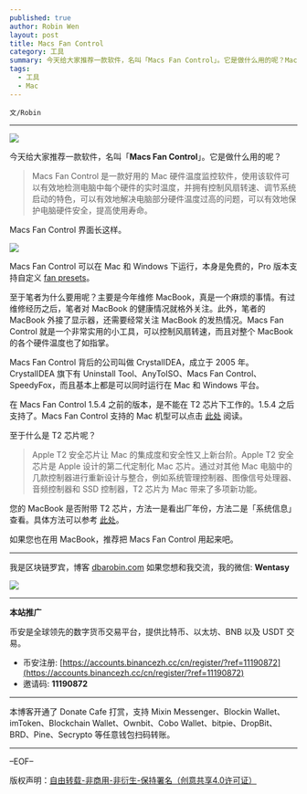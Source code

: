 ```yaml
---
published: true
author: Robin Wen
layout: post
title: Macs Fan Control
category: 工具
summary: 今天给大家推荐一款软件，名叫「Macs Fan Control」。它是做什么用的呢？Macs Fan Control 是一款好用的 Mac 硬件温度监控软件，使用该软件可以有效地检测电脑中每个硬件的实时温度，并拥有控制风扇雷转速、调节系统启动的特色，可以有效地解决电脑部分硬件温度过高的问题，可以有效地保护电脑硬件安全，提高使用寿命。您的 MacBook 是否附带 T2 芯片，方法一是看出厂年份，方法二是「系统信息」查看。具体方法可以参考此处。如果您也在用 MacBook，推荐把 Macs Fan Control 用起来吧。
tags:
  - 工具
  - Mac
---
```


`文/Robin`

***

![](https://cdn.dbarobin.com/knnoc3i.png)

今天给大家推荐一款软件，名叫「**Macs Fan Control**」。它是做什么用的呢？

> Macs Fan Control 是一款好用的 Mac 硬件温度监控软件，使用该软件可以有效地检测电脑中每个硬件的实时温度，并拥有控制风扇转速、调节系统启动的特色，可以有效地解决电脑部分硬件温度过高的问题，可以有效地保护电脑硬件安全，提高使用寿命。

Macs Fan Control 界面长这样。

![](https://cdn.dbarobin.com/otkgbko.png)

Macs Fan Control 可以在 Mac 和 Windows 下运行，本身是免费的，Pro 版本支持自定义 [fan presets](https://crystalidea.com/macs-fan-control/fan-presets)。

至于笔者为什么要用呢？主要是今年维修 MacBook，真是一个麻烦的事情。有过维修经历之后，笔者对 MacBook 的健康情况就格外关注。此外，笔者的 MacBook 外接了显示器，还需要经常关注 MacBook 的发热情况。Macs Fan Control 就是一个非常实用的小工具，可以控制风扇转速，而且对整个 MacBook 的各个硬件温度也了如指掌。

Macs Fan Control 背后的公司叫做 CrystalIDEA，成立于 2005 年。CrystalIDEA 旗下有 Uninstall Tool、AnyToISO、Macs Fan Control、SpeedyFox，而且基本上都是可以同时运行在 Mac 和 Windows 平台。

在 Macs Fan Control 1.5.4 之前的版本，是不能在 T2 芯片下工作的。1.5.4 之后支持了。Macs Fan Control 支持的 Mac 机型可以点击 [此处](https://crystalidea.com/macs-fan-control/supported-models) 阅读。

至于什么是 T2 芯片呢？

> Apple T2 安全芯片让 Mac 的集成度和安全性又上新台阶。Apple T2 安全芯片是 Apple 设计的第二代定制化 Mac 芯片。通过对其他 Mac 电脑中的几款控制器进行重新设计与整合，例如系统管理控制器、图像信号处理器、音频控制器和 SSD 控制器，T2 芯片为 Mac 带来了多项新功能。

您的 MacBook 是否附带 T2 芯片，方法一是看出厂年份，方法二是「系统信息」查看。具体方法可以参考 [此处](https://support.apple.com/zh-cn/HT208862)。

如果您也在用 MacBook，推荐把 Macs Fan Control 用起来吧。

***

我是区块链罗宾，博客 [dbarobin.com](https://dbarobin.com/)
如果您想和我交流，我的微信: **Wentasy**

![](https://cdn.dbarobin.com/v4yywe2.png)

***

**本站推广**

币安是全球领先的数字货币交易平台，提供比特币、以太坊、BNB 以及 USDT 交易。

* 币安注册: [https://accounts.binancezh.cc/cn/register/?ref=11190872](https://accounts.binancezh.cc/cn/register/?ref=11190872)
* 邀请码: **11190872**

***

本博客开通了 Donate Cafe 打赏，支持 Mixin Messenger、Blockin Wallet、imToken、Blockchain Wallet、Ownbit、Cobo Wallet、bitpie、DropBit、BRD、Pine、Secrypto 等任意钱包扫码转账。

<center>
    <div class="--donate-button"
         data-button-id="f8b9df0d-af9a-460d-8258-d3f435445075"
    ></div>
</center>

***

–EOF–

版权声明：[自由转载-非商用-非衍生-保持署名（创意共享4.0许可证）](http://creativecommons.org/licenses/by-nc-nd/4.0/deed.zh)